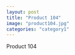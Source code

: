 ```yaml
---
layout: post
title: "Product 104"
image: "product104.jpg"
categories: "category1"
---
```

Product 104
